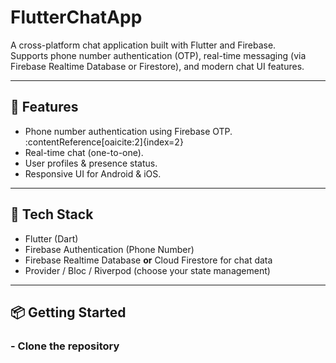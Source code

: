 # FlutterChatApp

A cross-platform chat application built with Flutter and Firebase.  
Supports phone number authentication (OTP), real-time messaging (via Firebase Realtime Database or Firestore), and modern chat UI features.

---

## 🚀 Features

- Phone number authentication using Firebase OTP.  
  :contentReference[oaicite:2]{index=2}  
- Real-time chat (one-to-one).  
- User profiles & presence status.  
- Responsive UI for Android & iOS.

---

## 🧩 Tech Stack

- Flutter (Dart)  
- Firebase Authentication (Phone Number)  
- Firebase Realtime Database **or** Cloud Firestore for chat data  
- Provider / Bloc / Riverpod (choose your state management)  

---

## 📦 Getting Started

### - Clone the repository  


